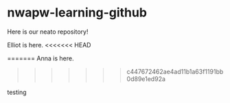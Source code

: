 # nwapw-learning-github
Here is our neato repository!


Elliot is here.
<<<<<<< HEAD

=======
Anna is here.
>>>>>>> c447672462ae4ad11b1a63f1191bb0d89e1ed92a


testing